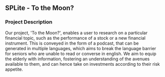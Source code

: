 ## SPLite - To the Moon?

### Project Description

Our project, 'To the Moon?', enables a user to research on a particular financial topic, such as the performance of a stock or a new financial instrument. This is conveyed in the form of a podcast, that can be generated in multiple languages, which aims to break the language barrier for seniors who are unable to read or converse in english. We aim to equip the elderly with information, fostering an understanding of the avenues available to them, and can hence take on investments according to their risk appetite.
